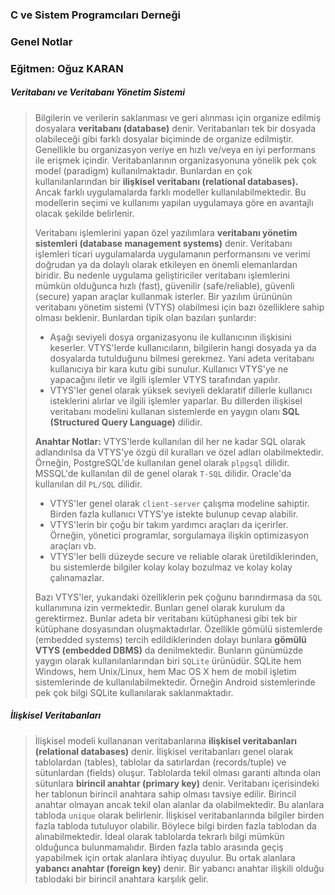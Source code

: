 ### C ve Sistem Programcıları Derneği
### Genel Notlar
### Eğitmen: Oğuz KARAN

##### Veritabanı ve Veritabanı Yönetim Sistemi

>Bilgilerin ve verilerin saklanması ve geri alınması için organize edilmiş dosyalara **veritabanı (database)** denir. Veritabanları tek bir dosyada olabileceği gibi farklı dosyalar biçiminde de organize edilmiştir. Genellikle bu organizasyon veriye en hızlı ve/veya en iyi performans ile erişmek içindir. Veritabanlarının organizasyonuna yönelik pek çok model (paradigm) kullanılmaktadır. Bunlardan en çok kullanılanlarından bir **ilişkisel veritabanı (relational databases).** Ancak farklı uygulamalarda farklı modeller kullanılabilmektedir. Bu modellerin seçimi ve kullanımı yapılan uygulamaya göre en avantajlı olacak şekilde belirlenir. 
>
>Veritabanı işlemlerini yapan özel yazılımlara **veritabanı yönetim sistemleri (database management systems)** denir. Veritabanı işlemleri ticari uygulamalarda uygulamanın performansını ve verimi doğrudan ya da dolaylı olarak etkileyen en önemli elemanlardan biridir. Bu nedenle uygulama geliştiriciler veritabanı işlemlerini mümkün olduğunca hızlı (fast), güvenilir (safe/reliable), güvenli (secure) yapan araçlar kullanmak isterler. Bir yazılım ürününün veritabanı yönetim sistemi (VTYS) olabilmesi için bazı özelliklere sahip olması beklenir. Bunlardan tipik olan bazıları şunlardır:
>
>- Aşağı seviyeli dosya organizasyonu ile kullanıcının ilişkisini keserler. VTYS'lerde kullanıcıların, bilgilerin hangi dosyada ya da dosyalarda tutulduğunu bilmesi gerekmez. Yani adeta veritabanı kullanıcıya bir kara kutu gibi sunulur. Kullanıcı VTYS'ye ne yapacağını iletir ve ilgili işlemler VTYS tarafından yapılır. 
>- VTYS'ler genel olarak yüksek seviyeli deklaratif dillerle kullanıcı isteklerini alırlar ve ilgili işlemler yaparlar. Bu dillerden ilişkisel veritabanı modelini kullanan sistemlerde en yaygın olanı **SQL (Structured Query Language)** dilidir. 
>
>**Anahtar Notlar:** VTYS'lerde kullanılan dil her ne kadar SQL olarak adlandırılsa da VTYS'ye özgü dil kuralları ve özel adları olabilmektedir. Örneğin, PostgreSQL'de kullanılan genel olarak `plpgsql` dilidir. MSSQL'de kullanılan dil de genel olarak `T-SQL` dilidir. Oracle'da kullanılan dil `PL/SQL` dilidir. 
>
>- VTYS'ler genel olarak `client-server` çalışma modeline sahiptir. Birden fazla kullanıcı VTYS'ye istekte bulunup cevap alabilir. 
>- VTYS'lerin bir çoğu bir takım yardımcı araçları da içerirler. Örneğin, yönetici programlar, sorgulamaya ilişkin optimizasyon araçları vb. 
>- VTYS'ler belli düzeyde secure ve reliable olarak üretildiklerinden, bu sistemlerde bilgiler kolay kolay bozulmaz ve kolay kolay çalınamazlar. 
>
>Bazı VTYS'ler, yukarıdaki özelliklerin pek çoğunu barındırmasa da `SQL` kullanımına izin vermektedir. Bunları genel olarak kurulum da gerektirmez. Bunlar adeta bir veritabanı kütüphanesi gibi tek bir kütüphane dosyasından oluşmaktadırlar. Özellikle gömülü sistemlerde (embedded systems) tercih edildiklerinden dolayı bunlara **gömülü VTYS (embedded DBMS)** da denilmektedir. Bunların günümüzde yaygın olarak kullanılanlarından biri `SQLite` ürünüdür. SQLite hem Windows, hem Unix/Linux, hem Mac OS X hem de mobil işletim sistemlerinde de kullanılabilmektedir. Örneğin Android sistemlerinde pek çok bilgi SQLite kullanılarak saklanmaktadır. 

##### İlişkisel Veritabanları 

>İlişkisel modeli kullananan veritabanlarına **ilişkisel veritabanları (relational databases)** denir.
>İlişkisel veritabanları genel olarak tablolardan (tables), tablolar da satırlardan (records/tuple) ve sütunlardan (fields) oluşur. Tablolarda tekil olması garanti altında olan sütunlara **birincil anahtar (primary key)** denir. Veritabanı içerisindeki her tablonun birincil anahtara sahip olması tavsiye edilir. Birincil anahtar olmayan ancak tekil olan alanlar da olabilmektedir. Bu alanlara tabloda `unique` olarak belirlenir. İlişkisel veritabanlarında bilgiler birden fazla tabloda tutuluyor olabilir. Böylece bilgi birden fazla tablodan da alınabilmektedir. İdeal olarak tablolarda tekrarlı bilgi mümkün olduğunca bulunmamalıdır. Birden fazla tablo arasında geçiş yapabilmek için ortak alanlara ihtiyaç duyulur. Bu ortak alanlara **yabancı anahtar (foreign key)** denir. Bir yabancı anahtar ilişkili olduğu tablodaki bir birincil anahtara karşılık gelir. 